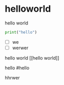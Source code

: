 # helloworld

hello world

```python
print("hello")

```

- [ ] we
- [ ] werwer

hello world [[hello world]]

hello #hello

hhrwer

